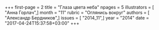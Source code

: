 +++
first-page = 2
title = "Глаза цвета неба"
npages = 5
illustrators = [ "Анна Горлач",]
month = "11"
rubric = "Оглянись вокруг"
authors = [ "Александр Бердников",]
issues = [ "2014_11",]
year = "2014"
date = "2017-04-24T15:37:58+03:00"
+++
